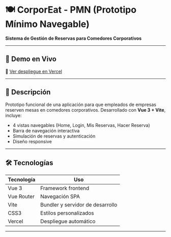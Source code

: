 # 🍽️ CorporEat - PMN (Prototipo Mínimo Navegable)  

**Sistema de Gestión de Reservas para Comedores Corporativos**  

---

## **🚀 Demo en Vivo**  
🔗 [Ver despliegue en Vercel](https://corpor-eat-pmn.vercel.app)  

---

## **📌 Descripción**  
Prototipo funcional de una aplicación para que empleados de empresas reserven mesas en comedores corporativos. Desarrollado con **Vue 3 + Vite**, incluye:  
- 4 vistas navegables (Home, Login, Mis Reservas, Hacer Reserva)  
- Barra de navegación interactiva  
- Simulación de reservas y autenticación  
- Diseño responsive  

---

## **🛠️ Tecnologías**  
| Tecnología | Uso |  
|------------|-----|  
| Vue 3 | Framework frontend |  
| Vue Router | Navegación SPA |  
| Vite | Bundler y servidor de desarrollo |  
| CSS3 | Estilos personalizados |  
| Vercel | Despliegue automático |  

---
